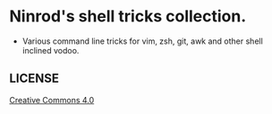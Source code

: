 # Ninrod's shell tricks collection.

* Various command line tricks for vim, zsh, git, awk and other shell inclined vodoo.

LICENSE
---------

[Creative Commons 4.0](http://creativecommons.org/licenses/by/4.0/)
